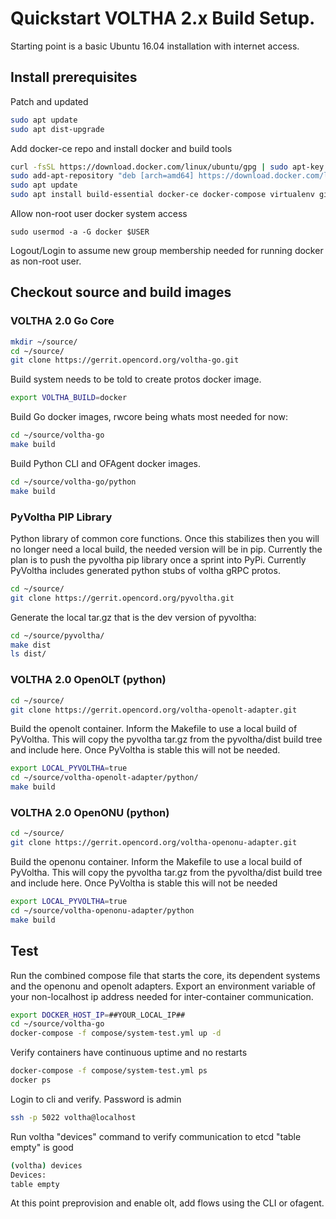 # Quickstart VOLTHA 2.x Build Setup.

Starting point is a basic Ubuntu 16.04 installation with internet access.





## Install prerequisites
Patch and updated

```sh
sudo apt update
sudo apt dist-upgrade
```

Add docker-ce repo and install docker and build tools
```sh
curl -fsSL https://download.docker.com/linux/ubuntu/gpg | sudo apt-key add -
sudo add-apt-repository "deb [arch=amd64] https://download.docker.com/linux/ubuntu $(lsb_release -cs) stable"
sudo apt update
sudo apt install build-essential docker-ce docker-compose virtualenv git python-setuptools python-dev libpcap-dev libffi-dev libssl-dev
```

Allow non-root user docker system access
```
sudo usermod -a -G docker $USER
```
Logout/Login to assume new group membership needed for running docker as non-root user. 





## Checkout source and build images

### VOLTHA 2.0 Go Core
```sh
mkdir ~/source/
cd ~/source/
git clone https://gerrit.opencord.org/voltha-go.git
```

Build system needs to be told to create protos docker image. 
```sh
export VOLTHA_BUILD=docker
```

Build Go docker images, rwcore being whats most needed for now:
```sh
cd ~/source/voltha-go
make build
```

Build Python CLI and OFAgent docker images.
```sh
cd ~/source/voltha-go/python
make build
```



### PyVoltha PIP Library

Python library of common core functions.  Once this stabilizes then you will no longer need a local build, the needed version will be in pip.  Currently the plan is to push the pyvoltha pip library once a sprint into PyPi.   Currently PyVoltha includes generated python stubs of voltha gRPC protos.

```sh
cd ~/source/
git clone https://gerrit.opencord.org/pyvoltha.git
```

Generate the local tar.gz that is the dev version of pyvoltha:
```sh
cd ~/source/pyvoltha/
make dist
ls dist/
```



### VOLTHA 2.0 OpenOLT (python)

```sh
cd ~/source/
git clone https://gerrit.opencord.org/voltha-openolt-adapter.git
```

Build the openolt container.  Inform the Makefile to use a local build of PyVoltha.  This will copy the pyvoltha tar.gz from the pyvoltha/dist build tree and include here.  Once PyVoltha is stable this will not be needed. 
```sh 
export LOCAL_PYVOLTHA=true
cd ~/source/voltha-openolt-adapter/python/
make build
```



### VOLTHA 2.0 OpenONU (python)

```sh
cd ~/source/
git clone https://gerrit.opencord.org/voltha-openonu-adapter.git
```

Build the openonu container.  Inform the Makefile to use a local build of PyVoltha.  This will copy the pyvoltha tar.gz from the pyvoltha/dist build tree and include here.  Once PyVoltha is stable this will not be needed
```sh 
export LOCAL_PYVOLTHA=true
cd ~/source/voltha-openonu-adapter/python
make build
```





## Test

Run the combined compose file that starts the core, its dependent systems and the openonu and openolt adapters.  Export an environment variable of your non-localhost ip address needed for inter-container communication.

```sh
export DOCKER_HOST_IP=##YOUR_LOCAL_IP##
cd ~/source/voltha-go
docker-compose -f compose/system-test.yml up -d
```

Verify containers have continuous uptime and no restarts
```sh
docker-compose -f compose/system-test.yml ps
docker ps
```

Login to cli and verify.  Password is admin
```sh
ssh -p 5022 voltha@localhost 
```

Run voltha "devices" command to verify communication to etcd
"table empty" is good
```sh
(voltha) devices
Devices:
table empty
```

At this point preprovision and enable olt, add flows using the CLI or ofagent. 





